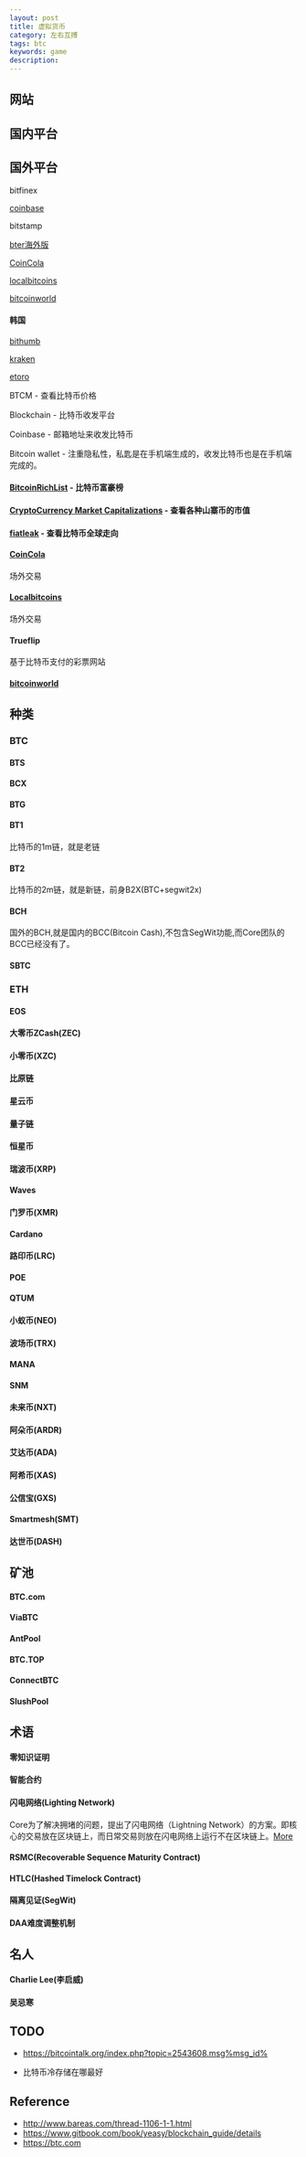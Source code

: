 ```yaml
---
layout: post
title: 虚拟货币
category: 左右互搏
tags: btc
keywords: game
description: 
---
```


##  网站

## 国内平台

## 国外平台

bitfinex

[coinbase](http://www.coinbase.com)

bitstamp

[bter海外版](https://gate.io/ref/317509)

[CoinCola](https://www.zhihu.com/question/65352687/answer/259904893)

[localbitcoins]()

[bitcoinworld](http://bitcoinworld.com)
#### 韩国

[bithumb](https://www.bithumb.com)

[kraken](https://www.kraken.com)

[etoro](https://www.etoro.com/)


BTCM - 查看比特币价格

Blockchain - 比特币收发平台

Coinbase - 邮箱地址来收发比特币

Bitcoin wallet - 注重隐私性，私匙是在手机端生成的，收发比特币也是在手机端完成的。

#### [BitcoinRichList](http://bitcoinrichlist.com/top100) - 比特币富豪榜

#### [CryptoCurrency Market Capitalizations](http://coinmarketcap.com/) - 查看各种山寨币的市值

#### [fiatleak](http://fiatleak.com/) - 查看比特币全球走向

#### [CoinCola](https://www.coincola.com/)

场外交易

#### [Localbitcoins](https://localbitcoins.com/)
场外交易

#### Trueflip

基于比特币支付的彩票网站

#### [bitcoinworld](https://bitcoinworld.com/)

## 种类

### BTC

#### BTS

#### BCX

#### BTG

#### BT1

比特币的1m链，就是老链

#### BT2

比特币的2m链，就是新链，前身B2X(BTC+segwit2x)

#### BCH

国外的BCH,就是国内的BCC(Bitcoin Cash),不包含SegWit功能,而Core团队的BCC已经没有了。

#### SBTC

### ETH

#### EOS

#### 大零币ZCash(ZEC)

#### 小零币(XZC)

#### 比原链

#### 星云币

#### 量子链

#### 恒星币

#### 瑞波币(XRP)

#### Waves

#### 门罗币(XMR)


#### Cardano


#### 路印币(LRC)


#### POE


#### QTUM


#### 小蚁币(NEO)


#### 波场币(TRX)

#### MANA

#### SNM


#### 未来币(NXT)

#### 阿朵币(ARDR)

#### 艾达币(ADA)

#### 阿希币(XAS)

#### 公信宝(GXS)

#### Smartmesh(SMT)

#### 达世币(DASH)

#### 

#### 


## 矿池

#### BTC.com

#### ViaBTC

#### AntPool

#### BTC.TOP

#### ConnectBTC

#### SlushPool

## 术语

#### 零知识证明

#### 智能合约

#### 闪电网络(Lighting Network)

Core为了解决拥堵的问题，提出了闪电网络（Lightning Network）的方案。即核心的交易放在区块链上，而日常交易则放在闪电网络上运行不在区块链上。[More](https://www.zhihu.com/question/68079981)

#### RSMC(Recoverable Sequence Maturity Contract)

#### HTLC(Hashed Timelock Contract)

#### 隔离见证(SegWit)

#### DAA难度调整机制

#### 

## 名人

#### Charlie Lee(李启威)

#### 吴忌寒

## TODO

* <https://bitcointalk.org/index.php?topic=2543608.msg%msg_id%>

* 比特币冷存储在哪最好

## Reference

* <http://www.bareas.com/thread-1106-1-1.html>
* <https://www.gitbook.com/book/yeasy/blockchain_guide/details>
* <https://btc.com>

